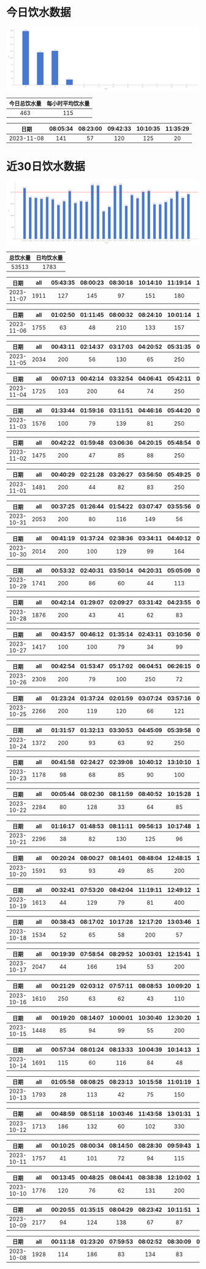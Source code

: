 # 今日饮水数据

<div align=center>
<img src="today.png" style="zoom: 100%;" />

| 今日总饮水量 | 每小时平均饮水量 |
| :----: | :----: |
| 463 | 115 |
</div>

| 日期 | 08:05:34 | 08:23:00 | 09:42:33 | 10:10:35 | 11:35:29 |
| :----: | :----: | :----: | :----: | :----: | :----: |
| 2023-11-08 | 141 | 57 | 120 | 125 | 20 |

# 近30日饮水数据

<div align=center>
<img src="30.png"style="zoom: 100%;" />

| 总饮水量 | 日均饮水量 |
| :----: | :----: |
| 53513 | 1783 |
</div>

| 日期 | all | 05:43:35 | 08:00:23 | 08:30:18 | 10:14:10 | 11:19:14 | 12:08:48 | 13:09:13 | 14:15:22 | 17:10:15 | 19:42:35 | 20:24:36 | 21:44:33 | 23:07:01 |
| :----: | :----: | :----: | :----: | :----: | :----: | :----: | :----: | :----: | :----: | :----: | :----: | :----: | :----: | :----: |
| 2023-11-07 | 1911 | 127 | 145 | 97 | 151 | 180 | 200 | 64 | 129 | 200 | 132 | 146 | 250 | 90 |

| 日期 | all | 01:02:50 | 01:11:45 | 08:00:32 | 08:24:10 | 10:01:14 | 11:04:09 | 12:09:43 | 13:07:17 | 15:28:33 | 17:09:28 | 19:41:44 | 21:40:35 | 22:31:42 | 23:50:31 |
| :----: | :----: | :----: | :----: | :----: | :----: | :----: | :----: | :----: | :----: | :----: | :----: | :----: | :----: | :----: | :----: |
| 2023-11-06 | 1755 | 63 | 48 | 210 | 133 | 157 | 65 | 200 | 67 | 72 | 200 | 125 | 250 | 130 | 35 |

| 日期 | all | 00:43:11 | 02:14:37 | 03:17:03 | 04:20:52 | 05:31:35 | 07:10:44 | 08:57:13 | 17:31:24 | 18:26:41 | 20:11:22 | 21:37:35 | 22:14:07 | 23:00:28 | 23:03:32 | 23:54:01 |
| :----: | :----: | :----: | :----: | :----: | :----: | :----: | :----: | :----: | :----: | :----: | :----: | :----: | :----: | :----: | :----: | :----: |
| 2023-11-05 | 2034 | 200 | 56 | 130 | 65 | 250 | 66 | 300 | 61 | 68 | 47 | 200 | 145 | 100 | 96 | 250 |

| 日期 | all | 00:07:13 | 00:42:14 | 03:32:54 | 04:06:41 | 05:42:11 | 06:47:35 | 07:55:42 | 09:15:15 | 16:36:15 | 18:05:41 | 19:06:59 | 20:32:16 | 22:05:07 | 23:11:01 | 23:43:05 |
| :----: | :----: | :----: | :----: | :----: | :----: | :----: | :----: | :----: | :----: | :----: | :----: | :----: | :----: | :----: | :----: | :----: |
| 2023-11-04 | 1725 | 103 | 200 | 64 | 74 | 250 | 78 | 77 | 64 | 43 | 89 | 200 | 93 | 191 | 96 | 103 |

| 日期 | all | 01:33:44 | 01:59:16 | 03:11:51 | 04:46:16 | 05:44:20 | 07:44:31 | 17:55:04 | 19:49:41 | 22:42:20 |
| :----: | :----: | :----: | :----: | :----: | :----: | :----: | :----: | :----: | :----: | :----: |
| 2023-11-03 | 1576 | 100 | 79 | 139 | 81 | 250 | 84 | 300 | 143 | 400 |

| 日期 | all | 00:42:22 | 01:59:48 | 03:06:36 | 04:20:15 | 05:48:54 | 07:13:26 | 08:17:20 | 17:20:52 | 17:55:32 | 18:51:53 | 20:39:58 | 21:24:21 | 22:30:26 | 23:48:29 |
| :----: | :----: | :----: | :----: | :----: | :----: | :----: | :----: | :----: | :----: | :----: | :----: | :----: | :----: | :----: | :----: |
| 2023-11-02 | 1475 | 200 | 47 | 85 | 88 | 250 | 121 | 64 | 67 | 89 | 63 | 64 | 66 | 154 | 117 |

| 日期 | all | 00:40:29 | 02:21:28 | 03:26:27 | 03:56:50 | 05:49:25 | 07:34:30 | 09:18:09 | 18:31:47 | 20:32:00 | 22:28:32 |
| :----: | :----: | :----: | :----: | :----: | :----: | :----: | :----: | :----: | :----: | :----: | :----: |
| 2023-11-01 | 1481 | 200 | 44 | 82 | 83 | 250 | 98 | 53 | 250 | 121 | 300 |

| 日期 | all | 00:37:25 | 01:26:44 | 01:54:22 | 03:07:47 | 03:55:56 | 04:34:28 | 05:45:08 | 07:12:15 | 08:14:51 | 08:49:56 | 18:50:14 | 19:51:03 | 20:47:53 | 22:28:35 | 22:33:15 | 22:49:45 | 23:13:46 |
| :----: | :----: | :----: | :----: | :----: | :----: | :----: | :----: | :----: | :----: | :----: | :----: | :----: | :----: | :----: | :----: | :----: | :----: | :----: |
| 2023-10-31 | 2053 | 200 | 80 | 116 | 149 | 56 | 60 | 250 | 64 | 73 | 97 | 300 | 100 | 95 | 114 | 100 | 88 | 111 |

| 日期 | all | 00:41:19 | 01:37:24 | 02:38:36 | 03:34:11 | 04:40:12 | 05:43:30 | 07:44:31 | 08:13:53 | 16:54:20 | 16:54:45 | 18:20:45 | 19:17:13 | 20:04:18 | 20:24:27 | 22:43:46 | 23:33:41 |
| :----: | :----: | :----: | :----: | :----: | :----: | :----: | :----: | :----: | :----: | :----: | :----: | :----: | :----: | :----: | :----: | :----: | :----: |
| 2023-10-30 | 2014 | 200 | 100 | 129 | 99 | 164 | 250 | 167 | 74 | 300 | 93 | 72 | 72 | 60 | 87 | 60 | 87 |

| 日期 | all | 00:53:32 | 02:40:31 | 03:50:14 | 04:20:31 | 05:05:09 | 05:45:57 | 06:29:26 | 06:46:26 | 07:23:03 | 08:28:43 | 17:39:34 | 18:40:14 | 20:24:42 | 22:31:13 | 23:59:30 |
| :----: | :----: | :----: | :----: | :----: | :----: | :----: | :----: | :----: | :----: | :----: | :----: | :----: | :----: | :----: | :----: | :----: |
| 2023-10-29 | 1741 | 200 | 86 | 60 | 44 | 113 | 250 | 187 | 157 | 66 | 111 | 64 | 41 | 103 | 185 | 74 |

| 日期 | all | 00:42:14 | 01:29:07 | 02:09:27 | 03:31:42 | 04:23:55 | 05:40:24 | 06:19:12 | 06:26:51 | 08:52:35 | 18:07:18 | 19:08:41 | 20:59:31 | 21:59:14 | 23:23:48 |
| :----: | :----: | :----: | :----: | :----: | :----: | :----: | :----: | :----: | :----: | :----: | :----: | :----: | :----: | :----: | :----: |
| 2023-10-28 | 1876 | 200 | 43 | 41 | 62 | 83 | 250 | 10 | 158 | 28 | 500 | 102 | 102 | 146 | 151 |

| 日期 | all | 00:43:57 | 00:46:12 | 01:35:14 | 02:43:11 | 03:10:56 | 04:44:35 | 08:08:42 | 08:20:06 | 17:16:22 | 17:50:14 | 18:20:31 | 20:32:29 | 22:47:19 | 23:59:32 |
| :----: | :----: | :----: | :----: | :----: | :----: | :----: | :----: | :----: | :----: | :----: | :----: | :----: | :----: | :----: | :----: |
| 2023-10-27 | 1417 | 100 | 100 | 79 | 34 | 99 | 86 | 250 | 55 | 100 | 110 | 115 | 77 | 65 | 147 |

| 日期 | all | 00:42:54 | 01:53:47 | 05:17:02 | 06:04:51 | 06:26:15 | 06:53:17 | 07:13:24 | 08:39:00 | 17:07:55 | 18:58:33 | 20:32:14 | 20:54:29 | 21:32:57 | 21:35:21 | 22:03:32 | 22:28:58 | 22:45:38 | 23:31:07 |
| :----: | :----: | :----: | :----: | :----: | :----: | :----: | :----: | :----: | :----: | :----: | :----: | :----: | :----: | :----: | :----: | :----: | :----: | :----: | :----: |
| 2023-10-26 | 2309 | 200 | 79 | 100 | 250 | 72 | 119 | 206 | 46 | 88 | 200 | 192 | 79 | 60 | 113 | 87 | 136 | 179 | 103 |

| 日期 | all | 01:23:24 | 01:37:24 | 02:01:59 | 03:07:24 | 03:57:16 | 05:40:27 | 06:51:28 | 08:40:21 | 17:21:39 | 17:53:30 | 19:24:53 | 20:31:26 | 22:38:40 |
| :----: | :----: | :----: | :----: | :----: | :----: | :----: | :----: | :----: | :----: | :----: | :----: | :----: | :----: | :----: |
| 2023-10-25 | 2266 | 200 | 119 | 120 | 66 | 121 | 250 | 149 | 65 | 300 | 159 | 118 | 99 | 500 |

| 日期 | all | 01:31:57 | 01:32:13 | 03:30:53 | 04:45:09 | 05:39:58 | 07:51:28 | 08:16:04 | 14:09:47 | 18:19:45 | 19:09:02 | 20:24:17 | 22:10:02 | 22:42:10 |
| :----: | :----: | :----: | :----: | :----: | :----: | :----: | :----: | :----: | :----: | :----: | :----: | :----: | :----: | :----: |
| 2023-10-24 | 1372 | 200 | 93 | 63 | 92 | 250 | 108 | 72 | 60 | 48 | 100 | 63 | 109 | 114 |

| 日期 | all | 00:41:58 | 02:24:27 | 02:39:08 | 10:40:12 | 13:10:10 | 14:13:53 | 15:46:27 | 16:20:41 | 17:31:16 | 20:33:39 | 21:18:58 | 21:52:11 | 22:42:13 |
| :----: | :----: | :----: | :----: | :----: | :----: | :----: | :----: | :----: | :----: | :----: | :----: | :----: | :----: | :----: |
| 2023-10-23 | 1178 | 98 | 68 | 85 | 90 | 100 | 55 | 73 | 32 | 67 | 190 | 110 | 100 | 110 |

| 日期 | all | 00:05:44 | 08:02:30 | 08:11:59 | 08:40:52 | 10:15:28 | 10:54:04 | 11:45:04 | 12:13:06 | 13:07:27 | 15:13:38 | 16:15:10 | 17:09:48 | 17:17:36 | 23:01:12 |
| :----: | :----: | :----: | :----: | :----: | :----: | :----: | :----: | :----: | :----: | :----: | :----: | :----: | :----: | :----: | :----: |
| 2023-10-22 | 2284 | 80 | 128 | 33 | 64 | 85 | 154 | 137 | 200 | 96 | 64 | 143 | 200 | 400 | 500 |

| 日期 | all | 01:16:17 | 01:48:53 | 08:11:11 | 09:56:13 | 10:17:48 | 11:29:31 | 12:10:43 | 13:12:57 | 14:02:23 | 14:33:21 | 14:58:29 | 15:14:32 | 16:10:57 | 18:30:31 | 19:31:43 | 20:25:34 | 21:22:54 | 22:40:59 | 23:42:50 |
| :----: | :----: | :----: | :----: | :----: | :----: | :----: | :----: | :----: | :----: | :----: | :----: | :----: | :----: | :----: | :----: | :----: | :----: | :----: | :----: | :----: |
| 2023-10-21 | 2296 | 38 | 82 | 130 | 125 | 96 | 145 | 250 | 98 | 38 | 213 | 113 | 159 | 123 | 93 | 140 | 60 | 250 | 64 | 79 |

| 日期 | all | 00:20:24 | 08:00:27 | 08:14:01 | 08:48:04 | 12:48:15 | 13:02:12 | 13:40:40 | 14:55:15 | 16:37:33 | 17:11:35 | 17:29:57 | 20:21:08 | 21:29:10 | 22:56:51 | 23:41:38 |
| :----: | :----: | :----: | :----: | :----: | :----: | :----: | :----: | :----: | :----: | :----: | :----: | :----: | :----: | :----: | :----: | :----: |
| 2023-10-20 | 1591 | 93 | 93 | 49 | 85 | 200 | 89 | 106 | 91 | 110 | 86 | 103 | 250 | 73 | 93 | 70 |

| 日期 | all | 00:32:41 | 07:53:20 | 08:42:04 | 11:19:11 | 12:49:12 | 15:11:03 | 15:43:41 | 17:18:56 | 19:18:57 | 21:32:37 | 22:29:04 | 23:15:47 |
| :----: | :----: | :----: | :----: | :----: | :----: | :----: | :----: | :----: | :----: | :----: | :----: | :----: | :----: |
| 2023-10-19 | 1613 | 44 | 129 | 79 | 81 | 400 | 73 | 108 | 200 | 78 | 250 | 83 | 88 |

| 日期 | all | 00:38:43 | 08:17:02 | 10:17:28 | 12:17:20 | 13:03:46 | 13:39:00 | 14:29:17 | 15:18:14 | 15:54:37 | 17:13:03 | 18:59:57 | 19:50:05 | 20:46:20 | 22:06:52 | 23:16:40 |
| :----: | :----: | :----: | :----: | :----: | :----: | :----: | :----: | :----: | :----: | :----: | :----: | :----: | :----: | :----: | :----: | :----: |
| 2023-10-18 | 1534 | 52 | 65 | 58 | 200 | 57 | 67 | 65 | 90 | 60 | 200 | 96 | 67 | 51 | 250 | 156 |

| 日期 | all | 00:19:39 | 07:58:54 | 08:29:52 | 10:03:01 | 12:15:41 | 13:03:04 | 14:13:47 | 15:15:48 | 17:15:32 | 18:03:00 | 19:14:39 | 20:03:35 | 21:34:18 | 22:16:46 | 22:46:37 | 23:43:56 | 23:44:13 |
| :----: | :----: | :----: | :----: | :----: | :----: | :----: | :----: | :----: | :----: | :----: | :----: | :----: | :----: | :----: | :----: | :----: | :----: | :----: |
| 2023-10-17 | 2047 | 44 | 166 | 194 | 53 | 200 | 78 | 71 | 96 | 200 | 53 | 64 | 69 | 250 | 154 | 79 | 180 | 96 |

| 日期 | all | 00:21:29 | 02:03:12 | 07:57:11 | 08:08:53 | 10:09:20 | 12:10:17 | 13:03:20 | 15:00:28 | 15:30:50 | 18:00:38 | 19:03:59 | 20:22:10 | 21:01:28 | 22:22:30 | 23:30:39 |
| :----: | :----: | :----: | :----: | :----: | :----: | :----: | :----: | :----: | :----: | :----: | :----: | :----: | :----: | :----: | :----: | :----: |
| 2023-10-16 | 1610 | 250 | 63 | 62 | 43 | 110 | 200 | 60 | 91 | 87 | 74 | 79 | 200 | 101 | 143 | 47 |

| 日期 | all | 00:19:20 | 08:14:07 | 10:00:01 | 10:30:40 | 12:30:20 | 13:02:59 | 14:57:58 | 17:19:08 | 20:10:12 | 22:17:44 |
| :----: | :----: | :----: | :----: | :----: | :----: | :----: | :----: | :----: | :----: | :----: | :----: |
| 2023-10-15 | 1448 | 85 | 94 | 99 | 55 | 200 | 55 | 66 | 200 | 500 | 94 |

| 日期 | all | 00:57:34 | 08:01:24 | 08:13:33 | 10:04:39 | 10:14:13 | 12:24:02 | 13:03:39 | 13:36:28 | 14:34:56 | 20:41:45 | 21:41:35 | 22:39:02 | 23:03:15 | 23:28:07 |
| :----: | :----: | :----: | :----: | :----: | :----: | :----: | :----: | :----: | :----: | :----: | :----: | :----: | :----: | :----: | :----: |
| 2023-10-14 | 1691 | 115 | 60 | 116 | 84 | 48 | 200 | 56 | 69 | 126 | 300 | 83 | 250 | 99 | 85 |

| 日期 | all | 01:05:58 | 08:08:25 | 08:23:13 | 10:15:58 | 11:01:19 | 12:09:19 | 13:02:16 | 14:08:37 | 15:17:18 | 17:13:50 | 17:34:20 | 19:00:30 | 20:01:46 | 21:19:58 | 22:15:38 |
| :----: | :----: | :----: | :----: | :----: | :----: | :----: | :----: | :----: | :----: | :----: | :----: | :----: | :----: | :----: | :----: | :----: |
| 2023-10-13 | 1793 | 28 | 113 | 42 | 75 | 150 | 200 | 136 | 91 | 96 | 200 | 101 | 96 | 105 | 250 | 110 |

| 日期 | all | 00:48:59 | 08:51:18 | 10:03:46 | 11:43:58 | 13:01:31 | 14:32:25 | 15:33:54 | 17:07:05 | 18:58:45 | 21:36:15 | 23:01:29 | 23:42:54 |
| :----: | :----: | :----: | :----: | :----: | :----: | :----: | :----: | :----: | :----: | :----: | :----: | :----: | :----: |
| 2023-10-12 | 1713 | 186 | 132 | 60 | 102 | 330 | 87 | 60 | 200 | 72 | 300 | 77 | 107 |

| 日期 | all | 00:10:25 | 08:00:34 | 08:14:50 | 08:28:30 | 09:59:43 | 11:32:37 | 12:11:55 | 13:01:52 | 13:33:06 | 14:29:51 | 15:13:40 | 17:18:31 | 21:11:47 | 21:52:40 | 22:27:02 |
| :----: | :----: | :----: | :----: | :----: | :----: | :----: | :----: | :----: | :----: | :----: | :----: | :----: | :----: | :----: | :----: | :----: |
| 2023-10-11 | 1757 | 41 | 101 | 72 | 94 | 115 | 120 | 200 | 92 | 126 | 64 | 69 | 200 | 250 | 75 | 138 |

| 日期 | all | 00:13:45 | 00:48:25 | 08:04:41 | 08:38:38 | 12:10:02 | 12:33:10 | 14:13:51 | 15:15:07 | 18:16:39 | 19:53:24 | 21:58:29 | 22:28:24 | 23:16:20 | 23:46:30 |
| :----: | :----: | :----: | :----: | :----: | :----: | :----: | :----: | :----: | :----: | :----: | :----: | :----: | :----: | :----: | :----: |
| 2023-10-10 | 1776 | 120 | 76 | 62 | 131 | 200 | 250 | 109 | 103 | 108 | 250 | 94 | 153 | 60 | 60 |

| 日期 | all | 00:20:55 | 01:35:15 | 08:04:29 | 08:23:42 | 10:11:51 | 12:11:09 | 13:06:07 | 15:13:20 | 17:13:14 | 18:09:17 | 19:27:04 | 20:26:15 | 21:38:29 | 22:10:31 | 22:10:48 | 23:44:33 |
| :----: | :----: | :----: | :----: | :----: | :----: | :----: | :----: | :----: | :----: | :----: | :----: | :----: | :----: | :----: | :----: | :----: | :----: |
| 2023-10-09 | 2177 | 94 | 124 | 138 | 67 | 87 | 200 | 60 | 154 | 200 | 71 | 110 | 257 | 250 | 79 | 188 | 98 |

| 日期 | all | 00:11:18 | 01:23:20 | 07:59:53 | 08:02:52 | 08:30:09 | 09:52:50 | 10:13:42 | 12:08:59 | 13:08:51 | 14:15:36 | 16:22:11 | 17:13:52 | 18:50:06 | 21:15:25 | 22:22:57 |
| :----: | :----: | :----: | :----: | :----: | :----: | :----: | :----: | :----: | :----: | :----: | :----: | :----: | :----: | :----: | :----: | :----: |
| 2023-10-08 | 1928 | 114 | 186 | 83 | 134 | 83 | 79 | 88 | 200 | 88 | 124 | 107 | 200 | 92 | 250 | 100 |

